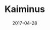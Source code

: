 ---
layout: post
title: "Kaiminus"
date: 2017-04-28
categories: [Masuda]
image: http://www.pokepedia.fr/images/b/b9/Kaiminus-HGSS.png
caught: Kaiminus
location: Ranch Ohana
level: oeuf
version: Lune
---